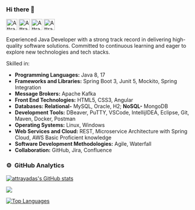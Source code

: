 ### Hi there 👋
[<img src='https://cdn.jsdelivr.net/npm/simple-icons@3.0.1/icons/linkedin.svg' alt="Attraya Das's LinkedIn" height='30'>](https://www.linkedin.com/in/attrayadas/) [<img src="https://cdn.jsdelivr.net/npm/simple-icons@3.0.1/icons/gmail.svg" height="30" alt="Attraya Das's Gmail">](mailto:attrayaghoshdas@gmail.com) [<img src="https://cdn.jsdelivr.net/npm/simple-icons@3.0.1/icons/github.svg" height="30" alt="Attraya Das's GitHub">](https://github.com/attrayadas?tab=repositories) [<img src="https://cdn.jsdelivr.net/npm/simple-icons@3.0.1/icons/500px.svg" height="30" alt="Attraya Das's 500px">](https://500px.com/p/attrayadas) 

Experienced Java Developer with a strong track record in delivering high-quality software solutions. Committed to continuous learning and eager to explore new technologies and tech stacks.

Skilled in:

- **Programming Languages:** Java 8, 17
- **Frameworks and Libraries:** Spring Boot 3, Junit 5, Mockito, Spring Integration
- **Message Brokers:** Apache Kafka
- **Front End Technologies:** HTML5, CSS3, Angular
- **Databases: Relational-** MySQL, Oracle, H2; **NoSQL-** MongoDB
- **Development Tools:** DBeaver, PuTTY, VSCode, IntellijIDEA, Eclipse, Git, Maven, Docker, Postman
- **Operating Systems:** Linux, Windows
- **Web Services and Cloud:** REST, Microservice Architecture with Spring Cloud, AWS Basic Proficient knowledge
- **Software Development Methodologies:** Agile, Waterfall
- **Collaboration:** GitHub, Jira, Confluence

### ⚙️ &nbsp;GitHub Analytics

<a href="http://www.github.com/attrayadas"><img src="https://github-readme-stats.vercel.app/api?username=attrayadas&show_icons=true&hide=&count_private=true&title_color=10b981&text_color=000000&icon_color=10b981&bg_color=ffffff&hide_border=true&show_icons=true" alt="attrayadas's GitHub stats" /></a>

<a href="http://www.github.com/attrayadas"><img src="https://github-readme-streak-stats.herokuapp.com/?user=attrayadas&stroke=000000&background=ffffff&ring=10b981&fire=10b981&currStreakNum=000000&currStreakLabel=10b981&sideNums=000000&sideLabels=000000&dates=000000&hide_border=true" /></a>

<a href="https://github.com/attrayadas" align="left"><img src="https://github-readme-stats.vercel.app/api/top-langs/?username=attrayadas&langs_count=10&title_color=10b981&text_color=000000&icon_color=10b981&bg_color=ffffff&hide_border=true&locale=en&custom_title=Top%20%Languages" alt="Top Languages" /></a>
